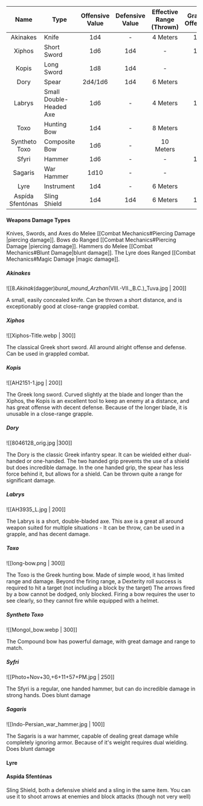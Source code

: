 |       Name       | Type                    | Offensive Value | Defensive Value | Effective Range (Thrown) | Grapple Offensive | Might Requirement |
|:----------------:| ----------------------- |:---------------:|:---------------:|:------------------------:|:-----------------:|:-----------------:|
|     Akinakes     | Knife                   |       1d4       |        -        |         4 Meters         |        1d6        |         -         |
|      Xiphos      | Short Sword             |       1d6       |       1d4       |            -             |        1d4        |         -         |
|      Kopis       | Long Sword              |       1d8       |       1d4       |            -             |         -         |         6         |
|       Dory       | Spear                   |     2d4/1d6     |       1d4       |         6 Meters         |         -         |         -         |
|      Labrys      | Small Double-Headed Axe |       1d6       |        -        |         4 Meters         |        1d4        |         6         |
|       Toxo       | Hunting Bow             |       1d4       |        -        |         8 Meters         |         -         |         -         |
|  Syntheto Toxo   | Composite Bow           |       1d6       |        -        |        10 Meters         |         -         |         -         |
|      Sfyri       | Hammer                  |       1d6       |        -        |            -             |        1d4        |         6         |
|     Sagaris      | War Hammer              |      1d10       |        -        |            -             |         -         |         8         |
|       Lyre       | Instrument              |       1d4       |        -        |         6 Meters         |         -         |         -         |
| Aspída Sfentónas | Sling Shield            |       1d4       |       1d4       |         6 Meters         |        1d4        |         -         | 

#### Weapons Damage Types
Knives, Swords, and Axes do Melee [[Combat Mechanics#Piercing Damage |piercing damage]].
Bows do Ranged [[Combat Mechanics#Piercing Damage |piercing damage]].
Hammers do Melee [[Combat Mechanics#Blunt Damage|blunt damage]].
The Lyre does Ranged [[Combat Mechanics#Magic Damage |magic damage]].

##### Akinakes
![[8._Akinak_(dagger)_bural_mound_Arzhan_(VIII.-VII._B.C.)_Tuva.jpg | 200]] 

A small, easily concealed knife.
Can be thrown a short distance, and is exceptionably good at close-range grappled combat.

##### Xiphos
![[Xiphos-Title.webp | 300]]

The classical Greek short sword. 
All around alright offense and defense.
Can be used in grappled combat.

##### Kopis
![[AH2151-1.jpg | 200]]

The Greek long sword.
Curved slightly at the blade and longer than the Xiphos, the Kopis is an excellent tool to keep an enemy at a distance, and has great offense with decent defense. Because of the longer blade, it is unusable in a close-range grapple.

##### Dory
![[8046128_orig.jpg |300]]

The Dory is the classic Greek infantry spear.
It can be wielded either dual-handed or one-handed.
The two handed grip prevents the use of a shield but does incredible damage.
In the one handed grip, the spear has less force behind it, but allows for a shield.
Can be thrown quite a range for significant damage.

##### Labrys
![[AH3935_L.jpg | 200]]

The Labrys is a short, double-bladed axe.
This axe is a great all around weapon suited for multiple situations - 
It can be throw, can be used in a grapple, and has decent damage.

##### Toxo
![[long-bow.png | 300]]

The Toxo is the Greek hunting bow.
Made of simple wood, it has limited range and damage.
Beyond the firing range, a Dexterity roll success is required to hit a target (not including a block by the target)
The arrows fired by a bow cannot be dodged, only blocked.
Firing a bow requires the user to see clearly, so they cannot fire while equipped with a helmet.
##### Syntheto Toxo
![[Mongol_bow.webp | 300]]

The Compound bow has powerful damage, with great damage and range to match. 

##### Syfri
![[Photo+Nov+30,+6+11+57+PM.jpg | 250]]

The Sfyri is a regular, one handed hammer, but can do incredible damage in strong hands. Does blunt damage

##### Sagaris
![[Indo-Persian_war_hammer.jpg | 100]]

The Sagaris is a war hammer, capable of dealing great damage while completely ignoring armor. Because of it's weight requires dual wielding.
Does blunt damage

#### Lyre

#### Aspída Sfentónas
Sling Shield, both a defensive shield and a sling in the same item.
You can use it to shoot arrows at enemies and block attacks (though not very well)